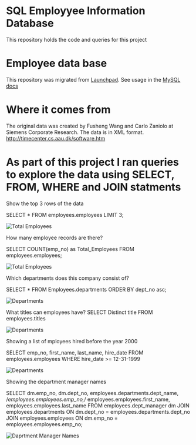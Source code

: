 # SQL Employyee Information Database 
This repository holds the code and queries for this project

# Employee data base
This repository was migrated from [Launchpad](https://launchpad.net/test-db).
See usage in the [MySQL docs](https://dev.mysql.com/doc/employee/en/index.html)

# Where it comes from
The original data was created by Fusheng Wang and Carlo Zaniolo at 
Siemens Corporate Research. The data is in XML format.
http://timecenter.cs.aau.dk/software.htm

# As part of this project I ran queries to explore the data using SELECT, FROM, WHERE and JOIN statments

Show the top 3 rows of the data

SELECT *
FROM employees.employees
LIMIT 3;

![Total Employees](https://github.com/kbvss/SQL-Employyee-Information/blob/main/Top%203%20rows.PNG?raw=true)

How many employee records are there?

SELECT COUNT(emp_no) as Total_Employees
FROM employees.employees;

![Total Employees](https://github.com/kbvss/SQL-Employyee-Information/blob/main/Total%20Employees.PNG?raw=true)

Which departments does this company consist of?

SELECT *
FROM Employees.departments
ORDER BY dept_no asc;

![Departments](https://github.com/kbvss/SQL-Employyee-Information/blob/main/Departments.PNG?raw=true)

What titles can employees have?
SELECT Distinct title
FROM employees.titles

![Departments](https://github.com/kbvss/SQL-Employyee-Information/blob/main/Job%20Titles.PNG?raw=true)

Showing a list of mployees hired before the year 2000

SELECT emp_no, first_name, last_name, hire_date
FROM employees.employees
WHERE hire_date >= 12-31-1999


![Departments](https://github.com/kbvss/SQL-Employyee-Information/blob/main/Hired%20before%202000.PNG?raw=true)


Showing the department manager names

SELECT dm.emp_no, 
	   dm.dept_no, 
       employees.departments.dept_name, 
       /*employees.employees.emp_no,*/
	   employees.employees.first_name,
       employees.employees.last_name
   FROM employees.dept_manager dm
   JOIN employees.departments ON dm.dept_no = employees.departments.dept_no
   JOIN employees.employees ON dm.emp_no = employees.employees.emp_no;



![Daprtment Manager Names](https://github.com/kbvss/SQL-Employyee-Information/blob/main/Join%201%20for%20manager.PNG?raw=true)


















